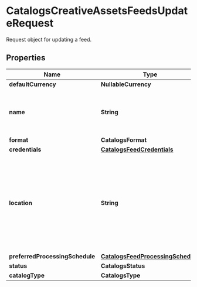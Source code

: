 

# CatalogsCreativeAssetsFeedsUpdateRequest

Request object for updating a feed.

## Properties

Name | Type | Description | Notes
------------ | ------------- | ------------- | -------------
**defaultCurrency** | **NullableCurrency** |  |  [optional]
**name** | **String** | A human-friendly name associated to a given feed. |  [optional]
**format** | **CatalogsFormat** |  |  [optional]
**credentials** | [**CatalogsFeedCredentials**](CatalogsFeedCredentials.md) |  |  [optional]
**location** | **String** | The URL where a feed is available for download. This URL is what Pinterest will use to download a feed for processing. |  [optional]
**preferredProcessingSchedule** | [**CatalogsFeedProcessingSchedule**](CatalogsFeedProcessingSchedule.md) |  |  [optional]
**status** | **CatalogsStatus** |  |  [optional]
**catalogType** | **CatalogsType** |  | 



